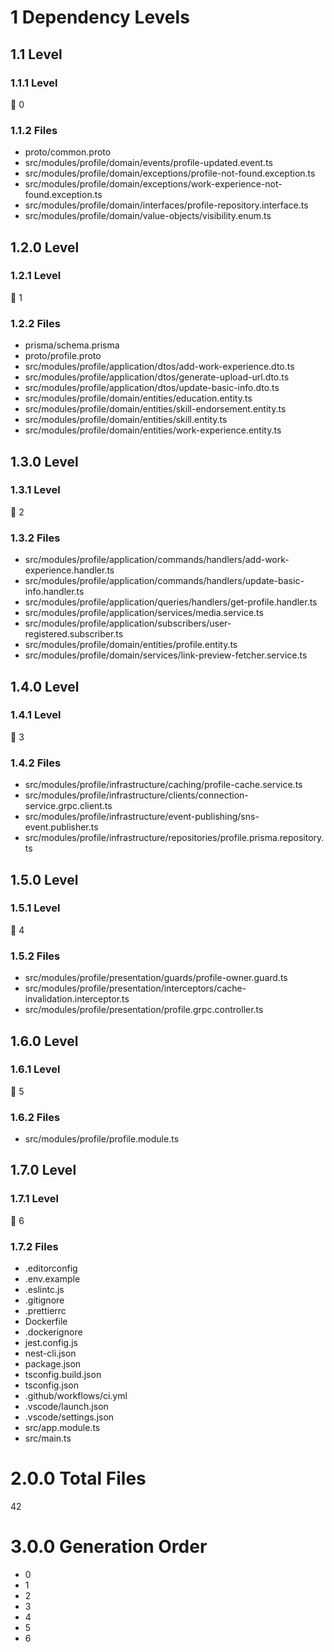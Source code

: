 # 1 Dependency Levels

## 1.1 Level

### 1.1.1 Level

🔹 0

### 1.1.2 Files

- proto/common.proto
- src/modules/profile/domain/events/profile-updated.event.ts
- src/modules/profile/domain/exceptions/profile-not-found.exception.ts
- src/modules/profile/domain/exceptions/work-experience-not-found.exception.ts
- src/modules/profile/domain/interfaces/profile-repository.interface.ts
- src/modules/profile/domain/value-objects/visibility.enum.ts

## 1.2.0 Level

### 1.2.1 Level

🔹 1

### 1.2.2 Files

- prisma/schema.prisma
- proto/profile.proto
- src/modules/profile/application/dtos/add-work-experience.dto.ts
- src/modules/profile/application/dtos/generate-upload-url.dto.ts
- src/modules/profile/application/dtos/update-basic-info.dto.ts
- src/modules/profile/domain/entities/education.entity.ts
- src/modules/profile/domain/entities/skill-endorsement.entity.ts
- src/modules/profile/domain/entities/skill.entity.ts
- src/modules/profile/domain/entities/work-experience.entity.ts

## 1.3.0 Level

### 1.3.1 Level

🔹 2

### 1.3.2 Files

- src/modules/profile/application/commands/handlers/add-work-experience.handler.ts
- src/modules/profile/application/commands/handlers/update-basic-info.handler.ts
- src/modules/profile/application/queries/handlers/get-profile.handler.ts
- src/modules/profile/application/services/media.service.ts
- src/modules/profile/application/subscribers/user-registered.subscriber.ts
- src/modules/profile/domain/entities/profile.entity.ts
- src/modules/profile/domain/services/link-preview-fetcher.service.ts

## 1.4.0 Level

### 1.4.1 Level

🔹 3

### 1.4.2 Files

- src/modules/profile/infrastructure/caching/profile-cache.service.ts
- src/modules/profile/infrastructure/clients/connection-service.grpc.client.ts
- src/modules/profile/infrastructure/event-publishing/sns-event.publisher.ts
- src/modules/profile/infrastructure/repositories/profile.prisma.repository.ts

## 1.5.0 Level

### 1.5.1 Level

🔹 4

### 1.5.2 Files

- src/modules/profile/presentation/guards/profile-owner.guard.ts
- src/modules/profile/presentation/interceptors/cache-invalidation.interceptor.ts
- src/modules/profile/presentation/profile.grpc.controller.ts

## 1.6.0 Level

### 1.6.1 Level

🔹 5

### 1.6.2 Files

- src/modules/profile/profile.module.ts

## 1.7.0 Level

### 1.7.1 Level

🔹 6

### 1.7.2 Files

- .editorconfig
- .env.example
- .eslintc.js
- .gitignore
- .prettierrc
- Dockerfile
- .dockerignore
- jest.config.js
- nest-cli.json
- package.json
- tsconfig.build.json
- tsconfig.json
- .github/workflows/ci.yml
- .vscode/launch.json
- .vscode/settings.json
- src/app.module.ts
- src/main.ts

# 2.0.0 Total Files

42

# 3.0.0 Generation Order

- 0
- 1
- 2
- 3
- 4
- 5
- 6

